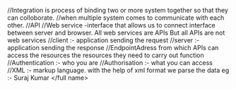 //Integration is process of binding two or more system together so that they can colloborate.
//when multiple system comes to communicate with each other.
//API
//Web service -interface that allows us to connect interface between server and browser. All web services are APIs But all APIs are not web services
//client :- application sending the request
//server :- application sending the response
//EndpointAdress from which APIs can access the resources the resources they need to carry out function
//Authentication :- who you are
//Authorisation :- what you can access
//XML :- markup language. with the help of xml format we parse the data
eg :- 
<userdetail>
    <fullname>Suraj Kumar </full name>
</userdetail>
